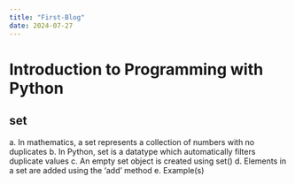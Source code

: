 ```yaml
---
title: "First-Blog"
date: 2024-07-27
---
```

# Introduction to Programming with Python
## set
  a.	In mathematics, a set represents a collection of numbers with no duplicates
  b.	In Python, set is a datatype which automatically filters duplicate values
  c.	An empty set object is created using set()
  d.	Elements in a set are added using the ‘add’ method
  e.	Example(s)
